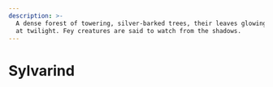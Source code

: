 ```yaml
---
description: >-
  A dense forest of towering, silver-barked trees, their leaves glowing faintly
  at twilight. Fey creatures are said to watch from the shadows.
---
```


# Sylvarind


